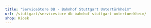 ```yaml
---
title: "ServiceStore DB - Bahnhof Stuttgart Untertürkheim"
url: /stuttgart/servicestore-db-bahnhof-stuttgart-untertuerkheim/
shop: Kiosk
---
```

